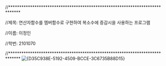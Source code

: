 //*****************************************************************************


//제목: 연산자함수를 멤버함수로 구현하여 복소수에 증감시을 사용하는 프로그램


//이름: 이정인


//학번: 2101070


//*****************************************************************************
![{D35C938E-5192-4509-BCCE-3C6735B88D15}](https://github.com/user-attachments/assets/0725e3ec-ff87-4535-b37e-a15d8677e2a4)
